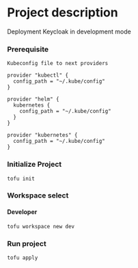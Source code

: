 # Project description
  Deployment Keycloak in development mode  </br>

### Prerequisite
```
Kubeconfig file to next providers

provider "kubectl" {
  config_path = "~/.kube/config"
}

provider "helm" {
  kubernetes {
    config_path = "~/.kube/config"
  }
}

provider "kubernetes" {
  config_path = "~/.kube/config"
}

```

### Initialize Project
`tofu init`

### Workspace select

#### Developer
`tofu workspace new dev`


### Run project
`tofu apply`

